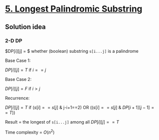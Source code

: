 # [5. Longest Palindromic Substring](https://leetcode.com/problems/longest-palindromic-substring/)

## Solution idea

### 2-D DP

$DP[i][j] = $ whether (boolean) substring `s[i...j]` is a palindrome

Base Case 1:

$DP[i][j] = T$ if $i==j$

Base Case 2:

$DP[i][j] = F$ if $i>j$

Recurrence:

$DP[i][j] = T$ if ($s[i]==s[j]$ & j-i+1==2) OR (($s[i]==s[j]$ & $DP[i+1][j-1] == T$))

Result = the longest of `s[i...j]` among all $DP[i][j] == T$

Time complexity = $O(n^2)$
